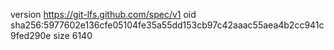 version https://git-lfs.github.com/spec/v1
oid sha256:5977602e136cfe05104fe35a55dd153cb97c42aaac55aea4b2cc941c9fed290e
size 6140
